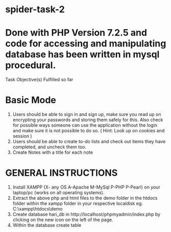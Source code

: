 # spider-task-2
# Done with PHP Version 7.2.5 and code for accessing and manipulating database has been written in mysql procedural.
Task Objective(s) Fulfilled so far
# Basic Mode
1. Users should be able to sign in and sign up, make sure you read up on encrypting your
passwords and storing them safely for this. Also check for possible ways someone can
use the application without the login and make sure it is not possible to do so. ( Hint:
Look up on cookies and session )
2. Users should be able to create to-do lists and check out items they have completed, and
uncheck them too.
3. Create Notes with a title for each note
# GENERAL INSTRUCTIONS
1. Install XAMPP (X- any OS A-Apache M-MySql P-PHP P-Pearl) on your laptop/pc (works on all operating systems).
2. Extract the above php and html files to the demo folder in the htdocs folder within the xampp folder in your respective localdisk eg.    C:\xampp\htdocs\demo
3. Create database hari_db in http://localhost/phpmyadmin/index.php by clicking on the new icon on the left of the page.
4. Within the database create table 
